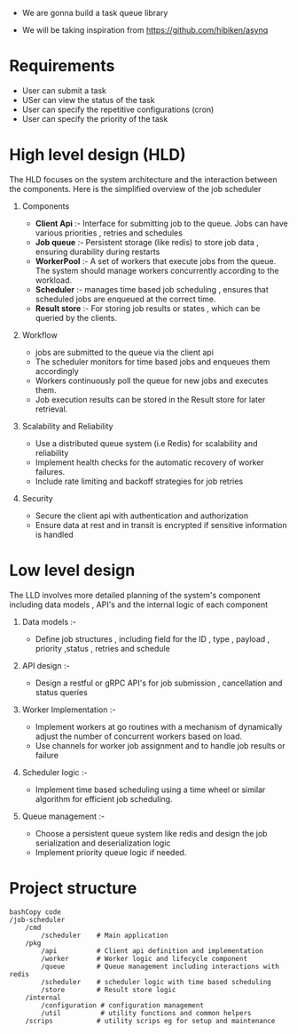 - We are gonna build a task queue library

- We will be taking inspiration from https://github.com/hibiken/asynq

# Requirements

- User can submit a task
- USer can view the status of the task
- User can specify the repetitive configurations (cron)
- User can specify the priority of the task

# High level design (HLD)

The HLD focuses on the system architecture and the interaction between the components. Here is the simplified overview of the job scheduler

1. Components

   - **Client Api** :- Interface for submitting job to the queue. Jobs can have various priorities , retries and schedules
   - **Job queue** :- Persistent storage (like redis) to store job data , ensuring durability during restarts
   - **WorkerPool** :- A set of workers that execute jobs from the queue. The system should manage workers concurrently according to the workload.
   - **Scheduler** :- manages time based job scheduling , ensures that scheduled jobs are enqueued at the correct time.
   - **Result store** :- For storing job results or states , which can be queried by the clients.

2. Workflow

   - jobs are submitted to the queue via the client api
   - The scheduler monitors for time based jobs and enqueues them accordingly
   - Workers continuously poll the queue for new jobs and executes them.
   - Job execution results can be stored in the Result store for later retrieval.

3. Scalability and Reliability

   - Use a distributed queue system (i.e Redis) for scalability and reliability
   - Implement health checks for the automatic recovery of worker failures.
   - Include rate limiting and backoff strategies for job retries

4. Security
   - Secure the client api with authentication and authorization
   - Ensure data at rest and in transit is encrypted if sensitive information is handled

# Low level design

The LLD involves more detailed planning of the system's component including data models , API's and the internal logic of each component

1. Data models :-

   - Define job structures , including field for the ID , type , payload , priority ,status , retries and schedule

2. API design :-

   - Design a restful or gRPC API's for job submission , cancellation and status queries

3. Worker Implementation :-

   - Implement workers at go routines with a mechanism of dynamically adjust the number of concurrent workers based on load.
   - Use channels for worker job assignment and to handle job results or failure

4. Scheduler logic :-

   - Implement time based scheduling using a time wheel or similar algorithm for efficient job scheduling.

5. Queue management :-
   - Choose a persistent queue system like redis and design the job serialization and deserialization logic
   - Implement priority queue logic if needed.

# Project structure

```
bashCopy code
/job-scheduler
    /cmd
        /scheduler    # Main application
    /pkg
        /api          # Client api definition and implementation
        /worker       # Worker logic and lifecycle component
        /queue        # Queue management including interactions with redis
        /scheduler    # scheduler logic with time based scheduling
        /store        # Result store logic
    /internal
        /configuration # configuration management
        /util          # utility functions and common helpers
    /scrips           # utility scrips eg for setup and maintenance
```
